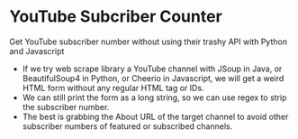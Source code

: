 # YouTube Subcriber Counter
Get YouTube subscriber number without using their trashy API with Python and Javascript
- If we try web scrape library a YouTube channel with JSoup in Java, or BeautifulSoup4 in Python, or Cheerio in Javascript, we will get a weird HTML form without any regular HTML tag or IDs.
- We can still print the form as a long string, so we can use regex to strip the subscriber number.
- The best is grabbing the About URL of the target channel to avoid other subscriber numbers of  featured or subscribed channels.
